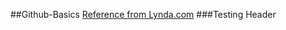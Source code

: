 ##Github-Basics
[Reference from Lynda.com](https://www.lynda.com/MyPlaylist/Watch/13896162/173452?autoplay=true)
###Testing Header
